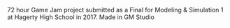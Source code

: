 72 hour Game Jam project submitted as a Final for Modeling & Simulation 1 at Hagerty High School in 2017. Made in GM Studio
